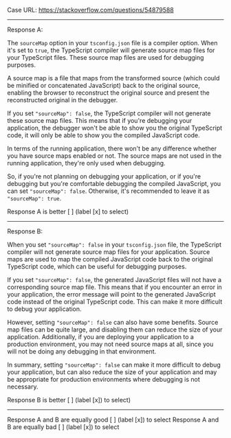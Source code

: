 Case URL: https://stackoverflow.com/questions/54879588

------
Response A:

The `sourceMap` option in your `tsconfig.json` file is a compiler option. When it's set to `true`, the TypeScript compiler will generate source map files for your TypeScript files. These source map files are used for debugging purposes.

A source map is a file that maps from the transformed source (which could be minified or concatenated JavaScript) back to the original source, enabling the browser to reconstruct the original source and present the reconstructed original in the debugger.

If you set `"sourceMap": false`, the TypeScript compiler will not generate these source map files. This means that if you're debugging your application, the debugger won't be able to show you the original TypeScript code, it will only be able to show you the compiled JavaScript code.

In terms of the running application, there won't be any difference whether you have source maps enabled or not. The source maps are not used in the running application, they're only used when debugging.

So, if you're not planning on debugging your application, or if you're debugging but you're comfortable debugging the compiled JavaScript, you can set `"sourceMap": false`. Otherwise, it's recommended to leave it as `"sourceMap": true`.

Response A is better [ ] (label [x] to select)

-------
Response B:

When you set `"sourceMap": false` in your `tsconfig.json` file, the TypeScript compiler will not generate source map files for your application. Source maps are used to map the compiled JavaScript code back to the original TypeScript code, which can be useful for debugging purposes.

If you set `"sourceMap": false`, the generated JavaScript files will not have a corresponding source map file. This means that if you encounter an error in your application, the error message will point to the generated JavaScript code instead of the original TypeScript code. This can make it more difficult to debug your application.

However, setting `"sourceMap": false` can also have some benefits. Source map files can be quite large, and disabling them can reduce the size of your application. Additionally, if you are deploying your application to a production environment, you may not need source maps at all, since you will not be doing any debugging in that environment.

In summary, setting `"sourceMap": false` can make it more difficult to debug your application, but can also reduce the size of your application and may be appropriate for production environments where debugging is not necessary.

Response B is better [ ] (label [x]) to select)

-------

Response A and B are equally good [ ] (label [x]) to select
Response A and B are equally bad [ ] (label [x]) to select
